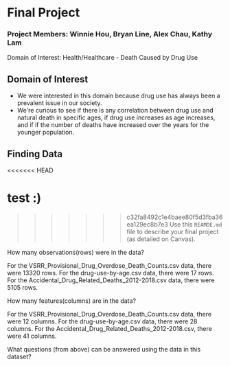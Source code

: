 # Final Project


### Project Members: Winnie Hou, Bryan Line, Alex Chau, Kathy Lam
Domain of Interest: Health/Healthcare - Death Caused by Drug Use


## Domain of Interest
- We were interested in this domain because drug use has always been a prevalent
issue in our society.
- We're curious to see if there is any correlation between drug use and natural
death in specific ages, if drug use increases as age increases, and if if the 
number of deaths have increased over the years for the younger population.


## Finding Data

<<<<<<< HEAD
# test :)
>>>>>>> c32fa8492c1e4baee80f5d3fba36ea129ec8b7e3
Use this `REAMDE.md` file to describe your final project (as detailed on Canvas).


How many observations(rows) were in the data?

For the VSRR_Provisional_Drug_Overdose_Death_Counts.csv data, there were 13320 rows. For the drug-use-by-age.csv data, there were 17 rows. For the Accidental_Drug_Related_Deaths_2012-2018.csv data, there were 5105 rows. 

How many features(columns) are in the data?

For the VSRR_Provisional_Drug_Overdose_Death_Counts.csv data, there were 12 columns. For the drug-use-by-age.csv data, there were 28 columns. For the Accidental_Drug_Related_Deaths_2012-2018.csv, there were 41 columns. 

What questions (from above) can be answered using the data in this dataset?

